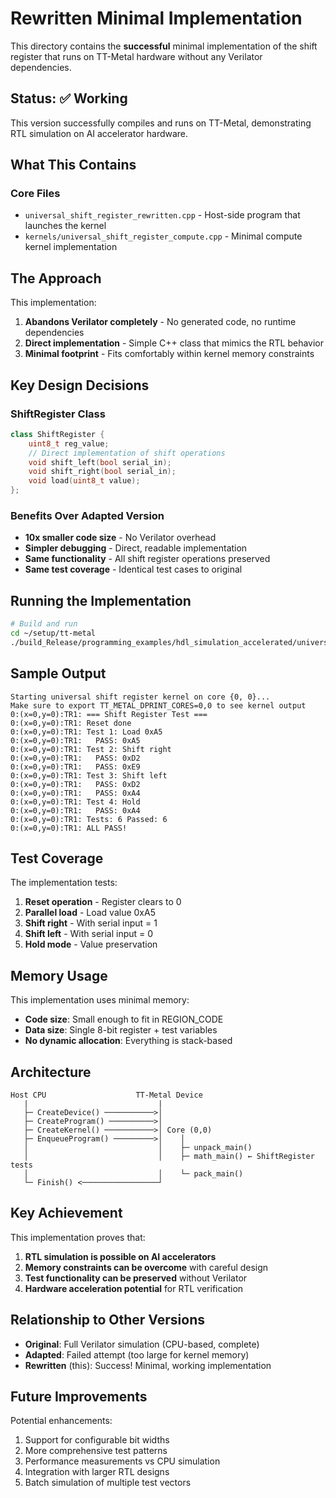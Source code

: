 # Rewritten Minimal Implementation

This directory contains the **successful** minimal implementation of the shift register that runs on TT-Metal hardware without any Verilator dependencies.

## Status: ✅ Working

This version successfully compiles and runs on TT-Metal, demonstrating RTL simulation on AI accelerator hardware.

## What This Contains

### Core Files

- `universal_shift_register_rewritten.cpp` - Host-side program that launches the kernel
- `kernels/universal_shift_register_compute.cpp` - Minimal compute kernel implementation

## The Approach

This implementation:
1. **Abandons Verilator completely** - No generated code, no runtime dependencies
2. **Direct implementation** - Simple C++ class that mimics the RTL behavior
3. **Minimal footprint** - Fits comfortably within kernel memory constraints

## Key Design Decisions

### ShiftRegister Class
```cpp
class ShiftRegister {
    uint8_t reg_value;
    // Direct implementation of shift operations
    void shift_left(bool serial_in);
    void shift_right(bool serial_in);
    void load(uint8_t value);
};
```

### Benefits Over Adapted Version
- **10x smaller code size** - No Verilator overhead
- **Simpler debugging** - Direct, readable implementation
- **Same functionality** - All shift register operations preserved
- **Same test coverage** - Identical test cases to original

## Running the Implementation

```bash
# Build and run
cd ~/setup/tt-metal
./build_Release/programming_examples/hdl_simulation_accelerated/universal_shift_register_rewritten
```

## Sample Output

```
Starting universal shift register kernel on core {0, 0}...
Make sure to export TT_METAL_DPRINT_CORES=0,0 to see kernel output
0:(x=0,y=0):TR1: === Shift Register Test ===
0:(x=0,y=0):TR1: Reset done
0:(x=0,y=0):TR1: Test 1: Load 0xA5
0:(x=0,y=0):TR1:   PASS: 0xA5
0:(x=0,y=0):TR1: Test 2: Shift right
0:(x=0,y=0):TR1:   PASS: 0xD2
0:(x=0,y=0):TR1:   PASS: 0xE9
0:(x=0,y=0):TR1: Test 3: Shift left
0:(x=0,y=0):TR1:   PASS: 0xD2
0:(x=0,y=0):TR1:   PASS: 0xA4
0:(x=0,y=0):TR1: Test 4: Hold
0:(x=0,y=0):TR1:   PASS: 0xA4
0:(x=0,y=0):TR1: Tests: 6 Passed: 6
0:(x=0,y=0):TR1: ALL PASS!
```

## Test Coverage

The implementation tests:
1. **Reset operation** - Register clears to 0
2. **Parallel load** - Load value 0xA5
3. **Shift right** - With serial input = 1
4. **Shift left** - With serial input = 0
5. **Hold mode** - Value preservation

## Memory Usage

This implementation uses minimal memory:
- **Code size**: Small enough to fit in REGION_CODE
- **Data size**: Single 8-bit register + test variables
- **No dynamic allocation**: Everything is stack-based

## Architecture

```
Host CPU                    TT-Metal Device
   |                             |
   ├─ CreateDevice() ───────────>│
   ├─ CreateProgram() ──────────>│
   ├─ CreateKernel() ───────────>│ Core (0,0)
   ├─ EnqueueProgram() ─────────>│    │
   │                             │    ├─ unpack_main()
   │                             │    ├─ math_main() ← ShiftRegister tests
   │                             │    └─ pack_main()
   └─ Finish() <─────────────────┘
```

## Key Achievement

This implementation proves that:
1. **RTL simulation is possible on AI accelerators**
2. **Memory constraints can be overcome** with careful design
3. **Test functionality can be preserved** without Verilator
4. **Hardware acceleration potential** for RTL verification

## Relationship to Other Versions

- **Original**: Full Verilator simulation (CPU-based, complete)
- **Adapted**: Failed attempt (too large for kernel memory)
- **Rewritten** (this): Success! Minimal, working implementation

## Future Improvements

Potential enhancements:
1. Support for configurable bit widths
2. More comprehensive test patterns
3. Performance measurements vs CPU simulation
4. Integration with larger RTL designs
5. Batch simulation of multiple test vectors
